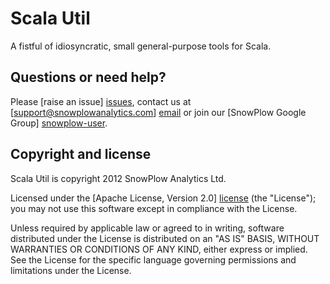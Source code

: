 # Scala Util

A fistful of idiosyncratic, small general-purpose tools for Scala.

## Questions or need help?

Please [raise an issue] [issues], contact us at [support@snowplowanalytics.com] [email] or join our [SnowPlow Google Group] [snowplow-user].

## Copyright and license

Scala Util is copyright 2012 SnowPlow Analytics Ltd.

Licensed under the [Apache License, Version 2.0] [license] (the "License");
you may not use this software except in compliance with the License.

Unless required by applicable law or agreed to in writing, software
distributed under the License is distributed on an "AS IS" BASIS,
WITHOUT WARRANTIES OR CONDITIONS OF ANY KIND, either express or implied.
See the License for the specific language governing permissions and
limitations under the License.

[issues]: https://github.com/snowplow/scala-util/issues
[email]: mailto:support@snowplowanalytics.com
[license]: http://www.apache.org/licenses/LICENSE-2.0
[snowplow-user]: https://groups.google.com/d/forum/snowplow-user